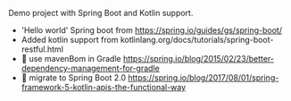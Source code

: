 Demo project with Spring Boot and Kotlin support.

* 'Hello world' Spring boot from https://spring.io/guides/gs/spring-boot/
* Added kotlin support from kotlinlang.org/docs/tutorials/spring-boot-restful.html
* :construction: use mavenBom in Gradle https://spring.io/blog/2015/02/23/better-dependency-management-for-gradle
* :construction: migrate to Spring Boot 2.0 https://spring.io/blog/2017/08/01/spring-framework-5-kotlin-apis-the-functional-way